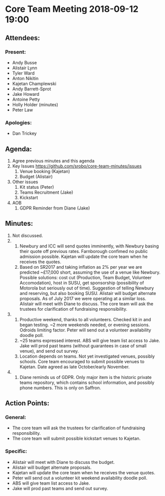 # Core Team Meeting 2018-09-12 19:00

## Attendees:
### Present:
- Andy Busse
- Alistair Lynn
- Tyler Ward
- Anton Nikitin
- Kajetan Champlewski
- Andy Barrett-Sprot
- Jake Howard
- Antoine Petty
- Holly Holder (minutes)
- Peter Law
### Apologies:
- Dan Trickey

## Agenda:
1. Agree previous minutes and this agenda
2. Key Issues https://github.com/srobo/core-team-minutes/issues
	1. Venue booking (Kajetan)
	2. Budget (Alistair)
3. Other issues
	1. Kit status (Peter)
	2. Teams Recruitment (Jake)
	3. Kickstart
4. AOB
	1. GDPR Reminder from Diane (Jake)

## Minutes:
1. Not discussed.
2.
	1. Newbury and ICC will send quotes imminently, with Newbury basing their quote off previous rates. Farnborough confimed no public admission possible. Kajetan will update the core team when he receives the quotes.
	2. Based on SR2017 and taking inflation as 2% per year we are predicted ~£17,000 short, assuming the use of a venue like Newbury. Possible solutions: cost cut (Production, Team Budget, Volunteer Accomodation), host in SUSU, get sponsorship (possibility of Motorola but seriously out of time). Suggestion of telling Newbury and reserving, but also booking SUSU. Alistair will budget alternate proposals. As of July 2017 we were operating at a similar loss. Alistair will meet with Diane to discuss. The core team will ask the trustees for clarification of fundraising responsibility.
3.
	1. Productive weekend, thanks to all volunteers. Checked kit in and began testing. ~2 more weekends needed, or evening sessions. Odroids limiting factor. Peter will send out a volunteer availability doodle poll.
	2. ~25 teams expressed interest. ABS will give team list access to Jake. Jake will prod past teams (without guarantees in case of small venue), and send out survey.
	3. Location depends on teams. Not yet investigated venues, possibly schools. Core team encouraged to submit possible venues to Kajetan. Date agreed as late October/early November.
4.
	1. Diane reminds us of GDPR. Only major item is the historic private teams repository, which contains school information, and possibly phone numbers. This is only on Saffron.

## Action Points:

### General:
- The core team will ask the trustees for clarification of fundraising responsibility.
- The core team will submit possible kickstart venues to Kajetan.

### Specific:
- Alistair will meet with Diane to discuss the budget.
- Alistair will budget alternate proposals.
- Kajetan will update the core team when he receives the venue quotes.
- Peter will send out a volunteer kit weekend availability doodle poll.
- ABS will give team list access to Jake.
- Jake will prod past teams and send out survey.
